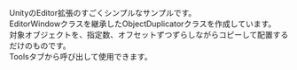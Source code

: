 UnityのEditor拡張のすごくシンプルなサンプルです。  
EditorWindowクラスを継承したObjectDuplicatorクラスを作成しています。  
対象オブジェクトを、指定数、オフセットずつずらしながらコピーして配置するだけのものです。  
Toolsタブから呼び出して使用できます。
